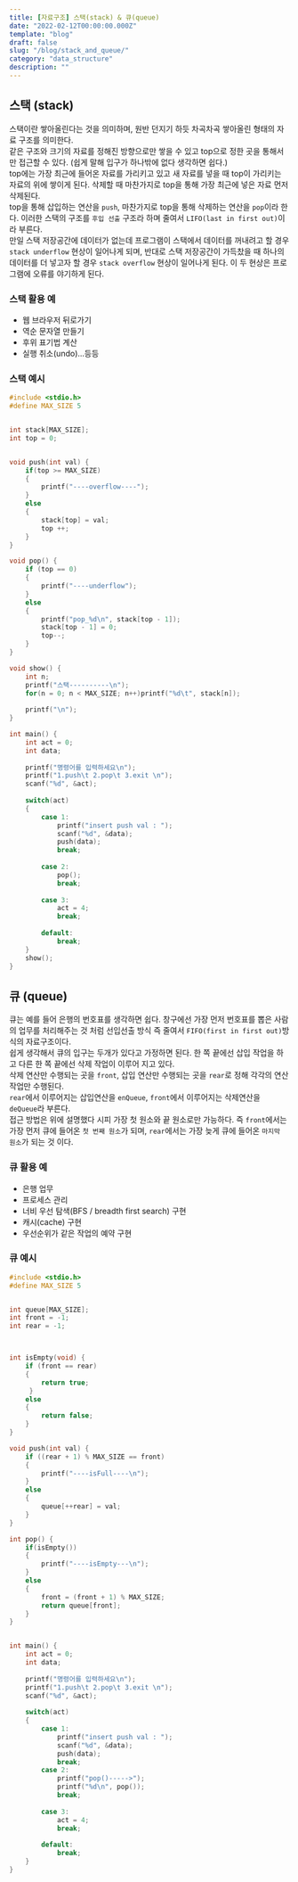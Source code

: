 ```yaml
---
title: [자료구조] 스택(stack) & 큐(queue)
date: "2022-02-12T00:00:00.000Z"
template: "blog"
draft: false
slug: "/blog/stack_and_queue/"
category: "data_structure"
description: ""
---
```


## 스택 (stack)
스택이란 쌓아올린다는 것을 의미하며, 원반 던지기 하듯 차곡차곡 쌓아올린 형태의 자료 구조를 의미한다.   
같은 구조와 크기의 자료를 정해진 방향으로만 쌓을 수 있고 top으로 정한 곳을 통해서만 접근할 수 있다. (쉽게 말해 입구가 하나밖에 없다 생각하면 쉽다.)   
top에는 가장 최근에 들어온 자료를 가리키고 있고 새 자료를 넣을 때 top이 가리키는 자료의 위에 쌓이게 된다. 삭제할 때 마찬가지로 top을 통해 가장 최근에 넣은 자료 먼저 삭제된다.   
top을 통해 삽입하는 연산을 `push`, 마찬가지로 top을 통해 삭제하는 연산을 `pop`이라 한다. 이러한 스택의 구조를 `후입 선출` 구조라 하며 줄여서 `LIFO(last in first out)`이라 부른다.   
만일 스택 저장공간에 데이터가 없는데 프로그램이 스택에서 데이터를 꺼내려고 할 경우 `stack underflow` 현상이 일어나게 되며, 반대로 스택 저장공간이 가득찼을 때 하나의 데이터를 더 넣고자 할 경우 `stack overflow` 현상이 일어나게 된다. 이 두 현상은 프로그램에 오류를 야기하게 된다.

### 스택 활용 예
* 웹 브라우저 뒤로가기
* 역순 문자열 만들기
* 후위 표기법 계산
* 실행 취소(undo)...등등

### 스택 예시
``` c++
#include <stdio.h>
#define MAX_SIZE 5


int stack[MAX_SIZE];
int top = 0;


void push(int val) {
	if(top >= MAX_SIZE)
	{
		printf("----overflow----");
	}
	else
	{
		stack[top] = val;
		top ++;
	}
}

void pop() {
	if (top == 0)
	{
		printf("----underflow");
	}
	else
	{
		printf("pop_%d\n", stack[top - 1]);
		stack[top - 1] = 0;
		top--;
	}
}

void show() {
	int n;
	printf("스택----------\n");
	for(n = 0; n < MAX_SIZE; n++)printf("%d\t", stack[n]);
	
	printf("\n");
}

int main() {
	int act = 0;
	int data;
	
	printf("명령어를 입력하세요\n");
	printf("1.push\t 2.pop\t 3.exit \n");
	scanf("%d", &act);
	
	switch(act)
	{
		case 1:
			printf("insert push val : ");
			scanf("%d", &data);
			push(data);
			break;
		
		case 2:
			pop();
			break;
			
		case 3:
			act = 4;
			break;
			
		default:
			break;
	}
	show();
}
```

## 큐 (queue)
큐는 예를 들어 은행의 번호표를 생각하면 쉽다. 창구에선 가장 먼저 번호표를 뽑은 사람의 업무를 처리해주는 것 처럼 선입선출 방식 즉 줄여서 `FIFO(first in first out)`방식의 자료구조이다.   
쉽게 생각해서 큐의 입구는 두개가 있다고 가정하면 된다. 한 쪽 끝에선 삽입 작업을 하고 다른 한 쪽 끝에선 삭제 작업이 이루어 지고 있다.   
삭제 연산만 수행되는 곳을 `front`, 삽입 연산만 수행되는 곳을 `rear`로 정해 각각의 연산작업만 수행된다.   
`rear`에서 이루어지는 삽입연산을 `enQueue`, `front`에서 이루어지는 삭제연산을 `deQueue`라 부른다.   
접근 방법은 위에 설명했다 시피 가장 첫 원소와 끝 원소로만 가능하다. 즉 `front`에서는 가장 먼저 큐에 들어온 `첫 번째 원소`가 되며, `rear`에서는 가장 늦게 큐에 들어온 `마지막 원소`가 되는 것 이다.

### 큐 활용 예
* 은행 업무
* 프로세스 관리
* 너비 우선 탐색(BFS / breadth first search) 구현
* 캐시(cache) 구현
* 우선순위가 같은 작업의 예약 구현

### 큐 예시
``` c++
#include <stdio.h>
#define MAX_SIZE 5


int queue[MAX_SIZE];
int front = -1;
int rear = -1;



int isEmpty(void) {
	if (front == rear)
	{
		return true;	
	 } 
	else
	{
		return false;
	}
}

void push(int val) {
	if ((rear + 1) % MAX_SIZE == front)
	{
		printf("----isFull----\n");
	}
	else
	{
		queue[++rear] = val;
	}
}

int pop() {
	if(isEmpty())
	{
		printf("----isEmpty---\n");
	}
	else
	{
		front = (front + 1) % MAX_SIZE;
		return queue[front];
	}
}


int main() {
	int act = 0;
	int data;
	
	printf("명령어를 입력하세요\n");
	printf("1.push\t 2.pop\t 3.exit \n");
	scanf("%d", &act);
	
	switch(act)
	{
		case 1:
			printf("insert push val : ");
			scanf("%d", &data);
			push(data);
			break;
		case 2:
			printf("pop()----->");
			printf("%d\n", pop());
			break;
			
		case 3:
			act = 4;
			break;
			
		default:
			break;
	}
}
```